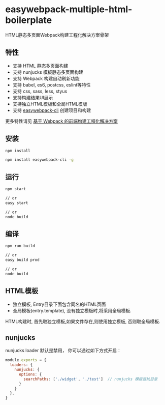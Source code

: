 # easywebpack-multiple-html-boilerplate

HTML静态多页面Webpack构建工程化解决方案骨架

## 特性

- 支持 HTML 静态多页面构建
- 支持 nunjucks 模板静态多页面构建
- 支持 Webpack 构建自动刷新功能
- 支持 babel, es6, postcss, eslint等特性
- 支持 css, sass, less, styus 
- 支持构建结果UI展示
- 支持独立HTML模板和全局HTML模版
- 支持 [easywebpack-cli](https://github.com/hubcarl/easywebpack-cli) 创建项目和构建

更多特性请见 [基于 Webpack 的前端构建工程化解决方案](https://github.com/hubcarl/easywebpack)

## 安装

```bash
npm install
```

```bash
npm install easywebpack-cli -g
```

## 运行


```bash
npm start 

// or
easy start

// or
node build
```


## 编译

```bash
npm run build

// or
easy build prod 

// or
node build
```

## HTML模板

- 独立模板, Entry目录下面包含同名的HTML页面
- 全局模板(entry.template), 没有独立模板时,将采用全局模板.

HTML构建时, 首先取独立模板,如果文件存在,则使用独立模板, 否则取全局模板.

## nunjucks

nunjucks loader 默认是禁用， 你可以通过如下方式开启：

```js
module.exports = {
  loaders: {
    nunjucks: {
      options: {
        searchPaths: ['./widget', './test']  // nunjucks 模板查找目录
      }
    }
  },
}
```


